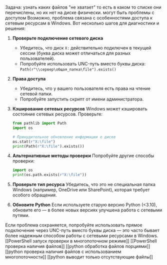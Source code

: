 Задача: узнать каких файлов "не хватает" то есть в каком то списке они перечислены, но их нет на диске физически.
могут быть проблемы с доступом 
Возможно, проблема связана с особенностями доступа к сетевым ресурсам в Windows. Вот несколько шагов для диагностики и решения:

1. **Проверьте подключение сетевого диска**
   - Убедитесь, что диск `X:` действительно подключен в текущей сессии (буква диска может отличаться для разных пользователей).
   - Попробуйте использовать UNC-путь вместо буквы диска: `Path(r"\\сервер\общая_папка\file").exists()`

2. **Права доступа**
   - Убедитесь, что у вашего пользователя есть права на чтение сетевой папки.
   - Попробуйте запустить скрипт от имени администратора.

3. **Кэширование сетевых ресурсов**
   Windows может кэшировать состояние сетевых ресурсов. Проверьте:
   ```python
   from pathlib import Path
   import os

   # Принудительное обновление информации о диске
   os.stat(r"X:\file")
   print(Path(r"X:\file").exists())
   ```

4. **Альтернативные методы проверки**
   Попробуйте другие способы проверки:
   ```python
   import os
   print(os.path.exists(r"X:\file"))
   ```

5. **Проверьте тип ресурса**
   Убедитесь, что это не специальная папка Windows (например, OneDrive или SharePoint), которая требует особого обращения.

6. **Обновите Python**
   Если используете старую версию Python (<3.10), обновите его — в более новых версиях улучшена работа с сетевыми путями.

Если проблема сохраняется, попробуйте использовать прямое подключение через UNC-путь вместо буквы диска — это часто бывает более надежным способом работы с сетевыми ресурсами в Windows.
[[PowerShell запуск проверки в многопоточном режиме]]
[[PowerShell проверка наличия файлов]]
[[python обработка файлов порциями]]
[[python проверка наличия файлов с использованием многопоточности]]
[[python выводит только отсутствующие файлы]]
